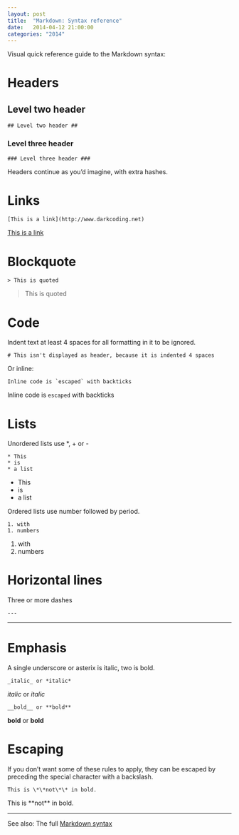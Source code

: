 ```yaml
---
layout: post
title:  "Markdown: Syntax reference"
date:   2014-04-12 21:00:00
categories: "2014"
---
```


Visual quick reference guide to the Markdown syntax:



# Headers #



## Level two header ##

    ## Level two header ##



### Level three header ###

    ### Level three header ###



Headers continue as you’d imagine, with extra hashes.




# Links #

    [This is a link](http://www.darkcoding.net)

[This is a link](http://www.darkcoding.net)




# Blockquote #

    > This is quoted

> This is quoted




# Code #

Indent text at least 4 spaces for all formatting in it to be ignored.

    # This isn't displayed as header, because it is indented 4 spaces

Or inline:

    Inline code is `escaped` with backticks

Inline code is `escaped` with backticks




# Lists #

Unordered lists use *, + or -

    * This
    * is
    * a list

* This
* is
* a list

Ordered lists use number followed by period.

    1. with
    1. numbers

1. with
1. numbers




# Horizontal lines #

Three or more dashes

    ---

 ---




# Emphasis #

A single underscore or asterix is italic, two is bold.

    _italic_ or *italic*

_italic_ or *italic*

    __bold__ or **bold**

__bold__ or **bold**




# Escaping #

If you don’t want some of these rules to apply, they can be escaped by preceding the special character with a backslash.

    This is \*\*not\*\* in bold.

This is \*\*not\*\* in bold.



 ---



See also: The full [Markdown syntax][markdown]

[markdown]: http://daringfireball.net/projects/markdown/syntax
